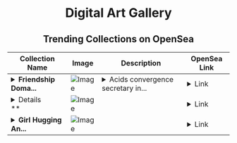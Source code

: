 <div align="center">

# Digital Art Gallery

## Trending Collections on OpenSea

| Collection Name                       | Image                                                                                     | Description                       | OpenSea Link                                                                                          |
|---------------------------------------|-------------------------------------------------------------------------------------------|-----------------------------------|--------------------------------------------------------------------------------------------------------|
| **<details><summary>Friendship Doma...</summary>Friendship Domains</details>** | ![Image](https://i.seadn.io/s/raw/files/e578807e17b34fc6c495fd79b77c565b.jpg?w=500&auto=format?w=200&auto=format) | <details><summary>Acids convergence secretary in...</summary>Acids convergence secretary intend sat double small sagem</details> | <details><summary>Link</summary>[Friendship Domains](https://opensea.io/collection/friendship-domains)</details> |
| **<details><summary>* 5O,OOO USD FO...</summary>* 5O,OOO USD FOR FREE</details>** | ![Image](https://i.seadn.io/s/raw/files/1771d9d530dc50247a2fc78a92e72a0c.png?w=500&auto=format?w=200&auto=format) |  | <details><summary>Link</summary>[* 5O,OOO USD FOR FREE](https://opensea.io/collection/5o-ooo-usd-for-free-5130)</details> |
| **<details><summary>Girl Hugging An...</summary>Girl Hugging Animals</details>** | ![Image](https://i.seadn.io/s/raw/files/c140db86d551fc50d8fa348817da77e0.jpg?w=500&auto=format?w=200&auto=format) |  | <details><summary>Link</summary>[Girl Hugging Animals](https://opensea.io/collection/girl-hugging-animals)</details> |

</div>